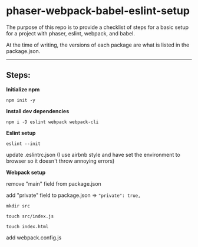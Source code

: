# phaser-webpack-babel-eslint-setup

The purpose of this repo is to provide a checklist of steps for a basic setup for a project with phaser, eslint, webpack, and babel.

At the time of writing, the versions of each package are what is listed in the package.json.

___
## **Steps:**

**Initialize npm**

`npm init -y`


**Install dev dependencies**

`npm i -D eslint webpack webpack-cli`


**Eslint setup**

`eslint --init`

update .eslintrc.json (I use airbnb style and have set the environment to browser so it doesn't throw annoying errors)

**Webpack setup**

remove "main" field from package.json

add "private" field to package.json => `"private": true,`

`mkdir src`

`touch src/index.js`

`touch index.html`

add webpack.config.js


